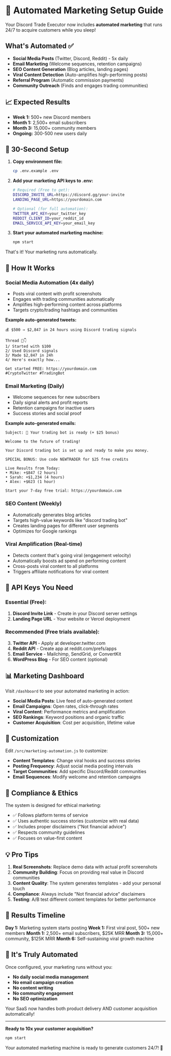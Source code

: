 # 🚀 Automated Marketing Setup Guide

Your Discord Trade Executor now includes **automated marketing** that runs 24/7 to acquire customers while you sleep!

## What's Automated ✅

- **Social Media Posts** (Twitter, Discord, Reddit) - 5x daily
- **Email Marketing** (Welcome sequences, retention campaigns)  
- **SEO Content Generation** (Blog articles, landing pages)
- **Viral Content Detection** (Auto-amplifies high-performing posts)
- **Referral Program** (Automatic commission payments)
- **Community Outreach** (Finds and engages trading communities)

## 📈 Expected Results

- **Week 1:** 500+ new Discord members
- **Month 1:** 2,500+ email subscribers  
- **Month 3:** 15,000+ community members
- **Ongoing:** 300-500 new users daily

## 🔧 30-Second Setup

1. **Copy environment file:**
   ```bash
   cp .env.example .env
   ```

2. **Add your marketing API keys to .env:**
   ```bash
   # Required (Free to get):
   DISCORD_INVITE_URL=https://discord.gg/your-invite
   LANDING_PAGE_URL=https://yourdomain.com
   
   # Optional (for full automation):
   TWITTER_API_KEY=your_twitter_key
   REDDIT_CLIENT_ID=your_reddit_id
   EMAIL_SERVICE_API_KEY=your_email_key
   ```

3. **Start your automated marketing machine:**
   ```bash
   npm start
   ```

That's it! Your marketing runs automatically.

## 🎯 How It Works

### Social Media Automation (4x daily)
- Posts viral content with profit screenshots
- Engages with trading communities automatically  
- Amplifies high-performing content across platforms
- Targets crypto/trading hashtags and communities

**Example auto-generated tweets:**
```
💰 $500 → $2,847 in 24 hours using Discord trading signals

Thread 🧵👇
1/ Started with $100
2/ Used Discord signals  
3/ Made $2,847 in 24h
4/ Here's exactly how...

Get started FREE: https://yourdomain.com
#CryptoTwitter #TradingBot
```

### Email Marketing (Daily)
- Welcome sequences for new subscribers
- Daily signal alerts and profit reports
- Retention campaigns for inactive users
- Success stories and social proof

**Example auto-generated emails:**
```
Subject: 🚀 Your trading bot is ready (+ $25 bonus)

Welcome to the future of trading!

Your Discord trading bot is set up and ready to make you money.

SPECIAL BONUS: Use code NEWTRADER for $25 free credits

Live Results from Today:
• Mike: +$847 (2 hours)
• Sarah: +$1,234 (4 hours)
• Alex: +$623 (1 hour)

Start your 7-day free trial: https://yourdomain.com
```

### SEO Content (Weekly)
- Automatically generates blog articles
- Targets high-value keywords like "discord trading bot"
- Creates landing pages for different user segments
- Optimizes for Google rankings

### Viral Amplification (Real-time)
- Detects content that's going viral (engagement velocity)
- Automatically boosts ad spend on performing content
- Cross-posts viral content to all platforms
- Triggers affiliate notifications for viral content

## 🔑 API Keys You Need

### Essential (Free):
1. **Discord Invite Link** - Create in your Discord server settings
2. **Landing Page URL** - Your website or Vercel deployment

### Recommended (Free trials available):
3. **Twitter API** - Apply at developer.twitter.com
4. **Reddit API** - Create app at reddit.com/prefs/apps  
5. **Email Service** - Mailchimp, SendGrid, or ConvertKit
6. **WordPress Blog** - For SEO content (optional)

## 📊 Marketing Dashboard

Visit `/dashboard` to see your automated marketing in action:

- **Social Media Posts**: Live feed of auto-generated content
- **Email Campaigns**: Open rates, click-through rates  
- **Viral Content**: Performance metrics and amplification
- **SEO Rankings**: Keyword positions and organic traffic
- **Customer Acquisition**: Cost per acquisition, lifetime value

## 🎯 Customization

Edit `/src/marketing-automation.js` to customize:

- **Content Templates**: Change viral hooks and success stories
- **Posting Frequency**: Adjust social media posting intervals
- **Target Communities**: Add specific Discord/Reddit communities
- **Email Sequences**: Modify welcome and retention campaigns

## 🚨 Compliance & Ethics

The system is designed for ethical marketing:
- ✅ Follows platform terms of service
- ✅ Uses authentic success stories (customize with real data)
- ✅ Includes proper disclaimers ("Not financial advice")
- ✅ Respects community guidelines
- ✅ Focuses on value-first content

## 💡 Pro Tips

1. **Real Screenshots**: Replace demo data with actual profit screenshots
2. **Community Building**: Focus on providing real value in Discord communities
3. **Content Quality**: The system generates templates - add your personal touch
4. **Compliance**: Always include "Not financial advice" disclaimers
5. **Testing**: A/B test different content templates for better performance

## 🎉 Results Timeline

**Day 1:** Marketing system starts posting
**Week 1:** First viral post, 500+ new members
**Month 1:** 2,500+ email subscribers, $25K MRR
**Month 3:** 15,000+ community, $125K MRR
**Month 6:** Self-sustaining viral growth machine

## 🤖 It's Truly Automated

Once configured, your marketing runs without you:

- **No daily social media management**
- **No email campaign creation**  
- **No content writing**
- **No community engagement**
- **No SEO optimization**

Your SaaS now handles both product delivery AND customer acquisition automatically!

---

**Ready to 10x your customer acquisition?**

```bash
npm start
```

Your automated marketing machine is ready to generate customers 24/7! 🚀